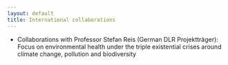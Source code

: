 ```yaml
---
layout: default
title: International collaborations
---
```


- Collaborations with Professor Stefan Reis (German DLR Projektträger): Focus on environmental health under the triple existential crises around climate change, pollution and biodiversity

